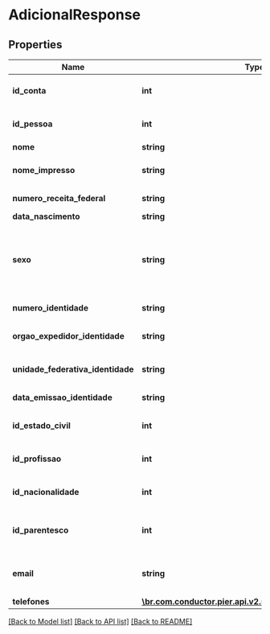 # AdicionalResponse

## Properties
Name | Type | Description | Notes
------------ | ------------- | ------------- | -------------
**id_conta** | **int** | C\u00C3\u00B3digo de identifica\u00C3\u00A7\u00C3\u00A3o da Conta para cadastro do Adicional | [optional] 
**id_pessoa** | **int** | C\u00C3\u00B3digo de identifica\u00C3\u00A7\u00C3\u00A3o da Pessoa Adicional | [optional] 
**nome** | **string** | Nome completo do Adicional | [optional] 
**nome_impresso** | **string** | Nome do Adicional que ser\u00C3\u00A1 gravado no Cart\u00C3\u00A3o | [optional] 
**numero_receita_federal** | **string** | N\u00C3\u00BAmero do CPF ou CNPJ do Adicional | [optional] 
**data_nascimento** | **string** | Data de Nascimento do Adicional | [optional] 
**sexo** | **string** | C\u00C3\u00B3digo de identifica\u00C3\u00A7\u00C3\u00A3o do sexo da Pessoa, quando PF, sendo: (\&quot;M\&quot;: Masculino), (\&quot;F\&quot;: Feminino), (\&quot;O\&quot;: Outro), (\&quot;N\&quot;: N\u00C3\u00A3o Especificado). | [optional] 
**numero_identidade** | **string** | N\u00C3\u00BAmero do Documento de Identidade do Adicional | [optional] 
**orgao_expedidor_identidade** | **string** | Nome do Org\u00C3\u00A3o Emissor do Documento de Identidade do Adicional | [optional] 
**unidade_federativa_identidade** | **string** | Sigla da Unidade Federativa onde o Documento de Identidade do Adicional foi emitido | [optional] 
**data_emissao_identidade** | **string** | Data de emiss\u00C3\u00A3o do Documento de Identidade do Adicional | [optional] 
**id_estado_civil** | **int** | C\u00C3\u00B3digo de identifica\u00C3\u00A7\u00C3\u00A3o do Estado Civil do Adicional | [optional] 
**id_profissao** | **int** | C\u00C3\u00B3digo de identifica\u00C3\u00A7\u00C3\u00A3o da Profissao do Adicional | [optional] 
**id_nacionalidade** | **int** | C\u00C3\u00B3digo de identifica\u00C3\u00A7\u00C3\u00A3o da Nacionalidade do Adicional | [optional] 
**id_parentesco** | **int** | C\u00C3\u00B3digo de identifica\u00C3\u00A7\u00C3\u00A3o do Parentesco do Adicional com o Titular | [optional] 
**email** | **string** | C\u00C3\u00B3digo de identifica\u00C3\u00A7\u00C3\u00A3o do Parentesco do Adicional com o Titular | [optional] 
**telefones** | [**\br.com.conductor.pier.api.v2.model\TelefoneResponse[]**](TelefoneResponse.md) | Lista dos telefones do adicional | [optional] 

[[Back to Model list]](../README.md#documentation-for-models) [[Back to API list]](../README.md#documentation-for-api-endpoints) [[Back to README]](../README.md)


